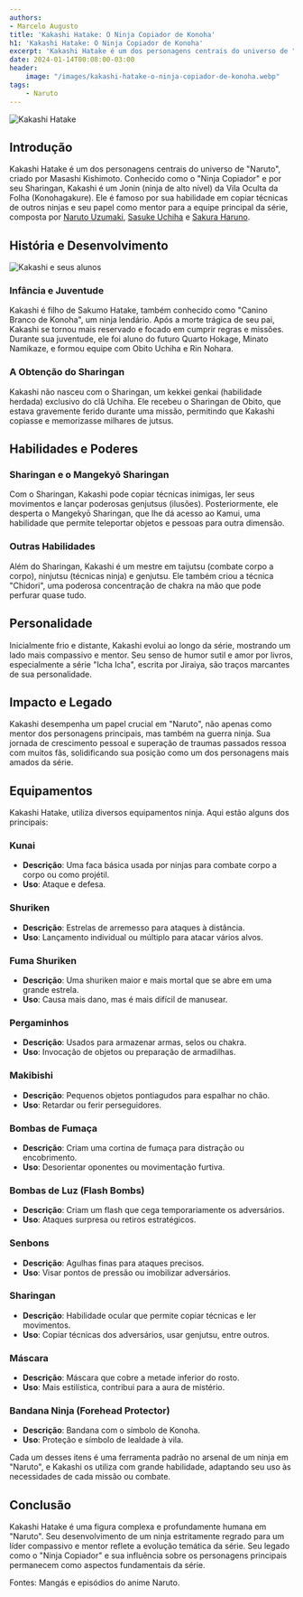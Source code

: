 ```yaml
---
authors:
- Marcelo Augusto
title: 'Kakashi Hatake: O Ninja Copiador de Konoha'
h1: 'Kakashi Hatake: O Ninja Copiador de Konoha'
excerpt: 'Kakashi Hatake é um dos personagens centrais do universo de "Naruto", criado por Masashi Kishimoto. Conhecido como o "Ninja Copiador".'
date: 2024-01-14T00:08:00-03:00
header:
    image: "/images/kakashi-hatake-o-ninja-copiador-de-konoha.webp"
tags: 
    - Naruto
---
```


![Kakashi Hatake](/images/kakashi-hatake-o-ninja-copiador-de-konoha.webp)

## Introdução

Kakashi Hatake é um dos personagens centrais do universo de "Naruto", criado por Masashi Kishimoto. Conhecido como o "Ninja Copiador" e por seu Sharingan, Kakashi é um Jonin (ninja de alto nível) da Vila Oculta da Folha (Konohagakure). Ele é famoso por sua habilidade em copiar técnicas de outros ninjas e seu papel como mentor para a equipe principal da série, composta por [Naruto Uzumaki](/anime/naruto/naruto-uzumaki), [Sasuke Uchiha](/anime/naruto/sasuke-uchiha) e [Sakura Haruno](/anime/naruto/sakura-haruno/).

## História e Desenvolvimento

![Kakashi e seus alunos](/images/kakashi-hatake-e-seus-alunos.webp)

### Infância e Juventude

Kakashi é filho de Sakumo Hatake, também conhecido como "Canino Branco de Konoha", um ninja lendário. Após a morte trágica de seu pai, Kakashi se tornou mais reservado e focado em cumprir regras e missões. Durante sua juventude, ele foi aluno do futuro Quarto Hokage, Minato Namikaze, e formou equipe com Obito Uchiha e Rin Nohara.

### A Obtenção do Sharingan

Kakashi não nasceu com o Sharingan, um kekkei genkai (habilidade herdada) exclusivo do clã Uchiha. Ele recebeu o Sharingan de Obito, que estava gravemente ferido durante uma missão, permitindo que Kakashi copiasse e memorizasse milhares de jutsus.

## Habilidades e Poderes

### Sharingan e o Mangekyō Sharingan

Com o Sharingan, Kakashi pode copiar técnicas inimigas, ler seus movimentos e lançar poderosas genjutsus (ilusões). Posteriormente, ele desperta o Mangekyō Sharingan, que lhe dá acesso ao Kamui, uma habilidade que permite teleportar objetos e pessoas para outra dimensão.

### Outras Habilidades

Além do Sharingan, Kakashi é um mestre em taijutsu (combate corpo a corpo), ninjutsu (técnicas ninja) e genjutsu. Ele também criou a técnica "Chidori", uma poderosa concentração de chakra na mão que pode perfurar quase tudo.

## Personalidade

Inicialmente frio e distante, Kakashi evolui ao longo da série, mostrando um lado mais compassivo e mentor. Seu senso de humor sutil e amor por livros, especialmente a série "Icha Icha", escrita por Jiraiya, são traços marcantes de sua personalidade.

## Impacto e Legado

Kakashi desempenha um papel crucial em "Naruto", não apenas como mentor dos personagens principais, mas também na guerra ninja. Sua jornada de crescimento pessoal e superação de traumas passados ressoa com muitos fãs, solidificando sua posição como um dos personagens mais amados da série.

## Equipamentos

Kakashi Hatake, utiliza diversos equipamentos ninja. Aqui estão alguns dos principais:

### Kunai
- **Descrição**: Uma faca básica usada por ninjas para combate corpo a corpo ou como projétil.
- **Uso**: Ataque e defesa.

### Shuriken
- **Descrição**: Estrelas de arremesso para ataques à distância.
- **Uso**: Lançamento individual ou múltiplo para atacar vários alvos.

### Fuma Shuriken
- **Descrição**: Uma shuriken maior e mais mortal que se abre em uma grande estrela.
- **Uso**: Causa mais dano, mas é mais difícil de manusear.

### Pergaminhos
- **Descrição**: Usados para armazenar armas, selos ou chakra.
- **Uso**: Invocação de objetos ou preparação de armadilhas.

### Makibishi
- **Descrição**: Pequenos objetos pontiagudos para espalhar no chão.
- **Uso**: Retardar ou ferir perseguidores.

### Bombas de Fumaça
- **Descrição**: Criam uma cortina de fumaça para distração ou encobrimento.
- **Uso**: Desorientar oponentes ou movimentação furtiva.

### Bombas de Luz (Flash Bombs)
- **Descrição**: Criam um flash que cega temporariamente os adversários.
- **Uso**: Ataques surpresa ou retiros estratégicos.

### Senbons
- **Descrição**: Agulhas finas para ataques precisos.
- **Uso**: Visar pontos de pressão ou imobilizar adversários.

### Sharingan
- **Descrição**: Habilidade ocular que permite copiar técnicas e ler movimentos.
- **Uso**: Copiar técnicas dos adversários, usar genjutsu, entre outros.

### Máscara
- **Descrição**: Máscara que cobre a metade inferior do rosto.
- **Uso**: Mais estilística, contribui para a aura de mistério.

### Bandana Ninja (Forehead Protector)
- **Descrição**: Bandana com o símbolo de Konoha.
- **Uso**: Proteção e símbolo de lealdade à vila.

Cada um desses itens é uma ferramenta padrão no arsenal de um ninja em "Naruto", e Kakashi os utiliza com grande habilidade, adaptando seu uso às necessidades de cada missão ou combate.

## Conclusão

Kakashi Hatake é uma figura complexa e profundamente humana em "Naruto". Seu desenvolvimento de um ninja estritamente regrado para um líder compassivo e mentor reflete a evolução temática da série. Seu legado como o "Ninja Copiador" e sua influência sobre os personagens principais permanecem como aspectos fundamentais da série.


Fontes: Mangás e episódios do anime Naruto.
